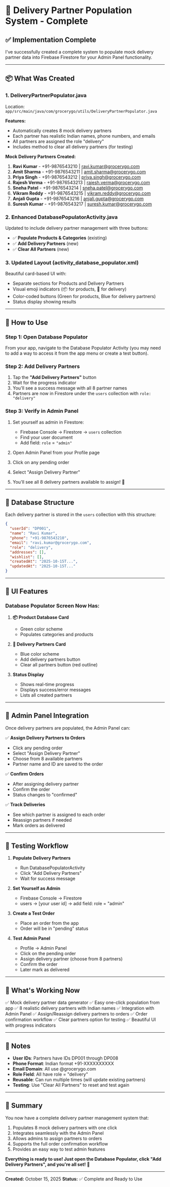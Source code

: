 # 🚚 Delivery Partner Population System - Complete

## ✅ Implementation Complete

I've successfully created a complete system to populate mock delivery partner data into Firebase Firestore for your Admin Panel functionality.

---

## 📦 What Was Created

### 1. **DeliveryPartnerPopulator.java**
Location: `app/src/main/java/com/grocerygo/utils/DeliveryPartnerPopulator.java`

**Features:**
- Automatically creates 8 mock delivery partners
- Each partner has realistic Indian names, phone numbers, and emails
- All partners are assigned the role "delivery"
- Includes method to clear all delivery partners (for testing)

**Mock Delivery Partners Created:**
1. **Ravi Kumar** - +91-9876543210 | ravi.kumar@grocerygo.com
2. **Amit Sharma** - +91-9876543211 | amit.sharma@grocerygo.com
3. **Priya Singh** - +91-9876543212 | priya.singh@grocerygo.com
4. **Rajesh Verma** - +91-9876543213 | rajesh.verma@grocerygo.com
5. **Sneha Patel** - +91-9876543214 | sneha.patel@grocerygo.com
6. **Vikram Reddy** - +91-9876543215 | vikram.reddy@grocerygo.com
7. **Anjali Gupta** - +91-9876543216 | anjali.gupta@grocerygo.com
8. **Suresh Kumar** - +91-9876543217 | suresh.kumar@grocerygo.com

### 2. **Enhanced DatabasePopulatorActivity.java**
Updated to include delivery partner management with three buttons:
- ✅ **Populate Products & Categories** (existing)
- ✅ **Add Delivery Partners** (new)
- ✅ **Clear All Partners** (new)

### 3. **Updated Layout** (activity_database_populator.xml)
Beautiful card-based UI with:
- Separate sections for Products and Delivery Partners
- Visual emoji indicators (📦 for products, 🚚 for delivery)
- Color-coded buttons (Green for products, Blue for delivery partners)
- Status display showing results

---

## 🎯 How to Use

### Step 1: Open Database Populator
From your app, navigate to the Database Populator Activity (you may need to add a way to access it from the app menu or create a test button).

### Step 2: Add Delivery Partners
1. Tap the **"Add Delivery Partners"** button
2. Wait for the progress indicator
3. You'll see a success message with all 8 partner names
4. Partners are now in Firestore under the `users` collection with `role: "delivery"`

### Step 3: Verify in Admin Panel
1. Set yourself as admin in Firestore:
   - Firebase Console → Firestore → `users` collection
   - Find your user document
   - Add field: `role` = `"admin"`

2. Open Admin Panel from your Profile page

3. Click on any pending order

4. Select "Assign Delivery Partner"

5. You'll see all 8 delivery partners available to assign! 🎉

---

## 🔧 Database Structure

Each delivery partner is stored in the `users` collection with this structure:

```json
{
  "userId": "DP001",
  "name": "Ravi Kumar",
  "phone": "+91-9876543210",
  "email": "ravi.kumar@grocerygo.com",
  "role": "delivery",
  "addresses": [],
  "wishlist": [],
  "createdAt": "2025-10-15T...",
  "updatedAt": "2025-10-15T..."
}
```

---

## 🎨 UI Features

### Database Populator Screen Now Has:
1. **📦 Product Database Card**
   - Green color scheme
   - Populates categories and products

2. **🚚 Delivery Partners Card**
   - Blue color scheme
   - Add delivery partners button
   - Clear all partners button (red outline)

3. **Status Display**
   - Shows real-time progress
   - Displays success/error messages
   - Lists all created partners

---

## 🔐 Admin Panel Integration

Once delivery partners are populated, the Admin Panel can:

✅ **Assign Delivery Partners to Orders**
- Click any pending order
- Select "Assign Delivery Partner"
- Choose from 8 available partners
- Partner name and ID are saved to the order

✅ **Confirm Orders**
- After assigning delivery partner
- Confirm the order
- Status changes to "confirmed"

✅ **Track Deliveries**
- See which partner is assigned to each order
- Reassign partners if needed
- Mark orders as delivered

---

## 🧪 Testing Workflow

1. **Populate Delivery Partners**
   - Run DatabasePopulatorActivity
   - Click "Add Delivery Partners"
   - Wait for success message

2. **Set Yourself as Admin**
   - Firebase Console → Firestore
   - users → [your user id] → add field: role = "admin"

3. **Create a Test Order**
   - Place an order from the app
   - Order will be in "pending" status

4. **Test Admin Panel**
   - Profile → Admin Panel
   - Click on the pending order
   - Assign delivery partner (choose from 8 partners)
   - Confirm the order
   - Later mark as delivered

---

## 🚀 What's Working Now

✅ Mock delivery partner data generator
✅ Easy one-click population from app
✅ 8 realistic delivery partners with Indian names
✅ Integration with Admin Panel
✅ Assign/Reassign delivery partners to orders
✅ Order confirmation workflow
✅ Clear partners option for testing
✅ Beautiful UI with progress indicators

---

## 📝 Notes

- **User IDs**: Partners have IDs DP001 through DP008
- **Phone Format**: Indian format +91-XXXXXXXXXX
- **Email Domain**: All use @grocerygo.com
- **Role Field**: All have role = "delivery"
- **Reusable**: Can run multiple times (will update existing partners)
- **Testing**: Use "Clear All Partners" to reset and test again

---

## 🎉 Summary

You now have a complete delivery partner management system that:
1. Populates 8 mock delivery partners with one click
2. Integrates seamlessly with the Admin Panel
3. Allows admins to assign partners to orders
4. Supports the full order confirmation workflow
5. Provides an easy way to test admin features

**Everything is ready to use! Just open the Database Populator, click "Add Delivery Partners", and you're all set!** 🚀

---

**Created:** October 15, 2025
**Status:** ✅ Complete and Ready to Use

